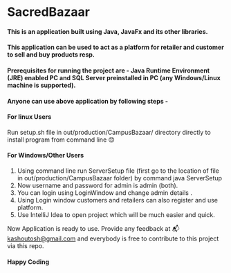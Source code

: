 # SacredBazaar
#### This is an application built using Java, JavaFx and its other libraries.
#### This application can be used to act as a platform for retailer and customer to sell and buy products resp.
#### Prerequisites for running the project are - Java Runtime Environment (JRE) enabled PC and SQL Server preinstalled in PC (any Windows/Linux machine is supported). 
#### Anyone can use above application by following steps - 
#### For linux Users
  Run setup.sh file in out/production/CampusBazaar/ directory directly to install program from command line :blush:
#### For Windows/Other Users
1. Using command line run ServerSetup file (first go to the location of file in out/production/CampusBazaar folder) by command java ServerSetup 
2. Now username and password for admin is admin (both). 
3. You can login using LoginWindow and change admin details .
4. Using Login window customers and retailers can also register and use platform.
5. Use IntelliJ Idea to open project which will be much easier and quick.

Now Application is ready to use. Provide any feedback at :mailbox_with_mail: kashoutosh@gmail.com and everybody is free to contribute to this project via this repo.
#### Happy Coding
